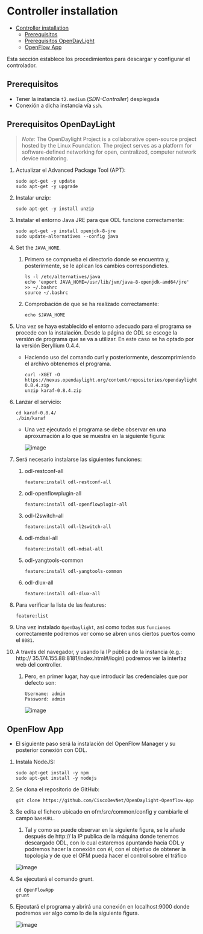 # Controller installation

- [Controller installation](#controller-installation)
  - [Prerequisitos](#prerequisitos)
  - [Prerequisitos OpenDayLight](#prerequisitos-opendaylight)
  - [OpenFlow App](#openflow-app)

Esta sección establece los procedimientos para descargar y configurar el controlador.

## Prerequisitos

- Tener la instancia `t2.medium` (*SDN-Controller*) desplegada
- Conexión a dicha instancia vía `ssh`.

## Prerequisitos OpenDayLight

> *Note:* The OpenDaylight Project is a collaborative open-source project hosted by the Linux Foundation. The project serves as a platform for software-defined networking for open, centralized, computer network device monitoring.

1. Actualizar el Advanced Package Tool (APT):

    ```console
    sudo apt-get -y update
    sudo apt-get -y upgrade
    ```

2. Instalar unzip:

    ```console
    sudo apt-get -y install unzip
    ```

3. Instalar el entorno Java JRE para que ODL funcione correctamente:

    ```console
    sudo apt-get -y install openjdk-8-jre
    sudo update-alternatives --config java
    ```

4. Set the `JAVA_HOME`.

   1. Primero se comprueba el directorio donde se encuentra y, posterirmente, se le aplican los cambios correspondietes.

        ```console
        ls -l /etc/alternatives/java
        echo 'export JAVA_HOME=/usr/lib/jvm/java-8-openjdk-amd64/jre' >> ~/.bashrc
        source ~/.bashrc
        ```

   2. Comprobación de que se ha realizado correctamente:

        ```console
        echo $JAVA_HOME
        ```

5. Una vez se haya establecido el entorno adecuado para el programa se procede con la instalación. Desde la página de ODL se escoge la versión de programa que se va a utilizar. En este caso se ha optado por la versión Beryllium 0.4.4.

   - Haciendo uso del comando curl y posteriormente, descomprimiendo el archivo obtenemos el programa.

      ```console
      curl -XGET -O https://nexus.opendaylight.org/content/repositories/opendaylight.release/org/opendaylight/integration/karaf/0.8.4/karaf-0.8.4.zip
      unzip karaf-0.8.4.zip
      ```

6. Lanzar el servicio:

    ```console
    cd karaf-0.8.4/
    ./bin/karaf
    ```

    - Una vez ejecutado el programa se debe observar en una aproxumación a lo que se muestra en la siguiente figura:

      ![image](https://user-images.githubusercontent.com/98832318/192136479-6ceabe3f-ecfd-40ab-9ae7-b1e2d9389a48.png)

7. Será necesario instalarse las siguientes funciones:

   1. odl-restconf-all

        ```console
        feature:install odl-restconf-all
        ```

   2. odl-openflowplugin-all

        ```console
        feature:install odl-openflowplugin-all
        ```

   3. odl-l2switch-all

        ```console
        feature:install odl-l2switch-all
        ```

   4. odl-mdsal-all

        ```console
        feature:install odl-mdsal-all
        ```

   5. odl-yangtools-common

        ```console
        feature:install odl-yangtools-common
        ```

   6. odl-dlux-all

        ```console
        feature:install odl-dlux-all
        ```

8. Para verificar la lista de las features:

    ```console
    feature:list
    ```

9. Una vez instalado `OpenDaylight`, así como todas sus `funciones` correctamente podremos ver como se abren unos ciertos puertos como el `8081`.

10. A través del navegador, y usando la IP pública de la instancia (e.g.: http:// 35.174.155.88:8181/index.html#/login) podremos ver la interfaz web del controller.
    1. Pero, en primer lugar, hay que introducir las credenciales que por defecto son:

          ```console
          Username: admin
          Password: admin
          ```

          ![image](https://user-images.githubusercontent.com/98832318/192136488-7e166ea5-fba4-42c7-a765-0332f6d96499.png)

## OpenFlow App

- El siguiente paso será la instalación del OpenFlow Manager y su posterior conexión con ODL.

1. Instala NodeJS:

     ```console
     sudo apt-get install -y npm
     sudo apt-get install -y nodejs
     ```

2. Se clona el repositorio de GitHub:

     ```console
     git clone https://github.com/CiscoDevNet/OpenDaylight-Openflow-App
     ```

3. Se edita el fichero ubicado en ofm/src/common/config y cambiarle el campo `baseURL`. 
   1. Tal y como se puede observar en la siguiente figura, se le añade  después de http:// la IP publica de la máquina donde tenemos descargado ODL, con lo cual estaremos apuntando hacia ODL y podremos hacer la conexión con él, con el objetivo de obtener la topología y de que el OFM pueda hacer el control sobre el tráfico

     ![image](https://user-images.githubusercontent.com/98832318/192136644-6594b676-d92a-4856-8df8-870812f2ccde.png)

4. Se ejecutará el comando grunt.

     ```console
     cd OpenFlowApp
     grunt
     ```

5. Ejecutará el programa y abrirá una conexión en localhost:9000 donde podremos ver algo como lo de la siguiente figura.

     ![image](https://user-images.githubusercontent.com/98832318/192136666-20fab8e6-651a-4d88-b4d8-2cfd1fe458e8.png)
